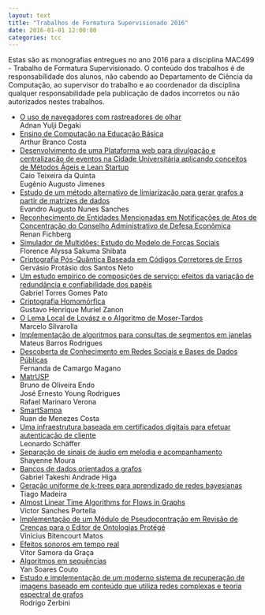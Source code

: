 ```yaml
---
layout: text
title: "Trabalhos de Formatura Supervisionado 2016"
date: 2016-01-01 12:00:00
categories: tcc
---
```

 Estas são as monografias entregues no ano 2016 para a disciplina MAC499 - Trabalho de Formatura Supervisionado. O conteúdo dos trabalhos é de responsabilidade dos alunos, não cabendo ao Departamento de Ciência da Computação, ao supervisor do trabalho e ao coordenador da disciplina qualquer responsabilidade pela publicação de dados incorretos ou não autorizados nestes trabalhos. 

<ul class="tccs collection">
<li class="collection-item"><a href="http://bcc.ime.usp.br/tccs/2016/adnan/">O uso de navegadores com rastreadores de olhar</a><br>Adnan Yulji Degaki</li>
<li class="collection-item"><a href="http://bcc.ime.usp.br/tccs/2016/arthbr/">Ensino de Computação na Educação Básica</a><br>Arthur Branco Costa</li>
<li class="collection-item"><a href="http://bcc.ime.usp.br/tccs/2016/caioquinta/">Desenvolvimento de uma Plataforma web para divulgação e centralização de eventos na Cidade Universitária aplicando conceitos de Métodos Ágeis e Lean Startup</a>
<br>Caio Teixeira da Quinta
<br>Eugênio Augusto Jimenes
</li>
<li class="collection-item"><a href="http://bcc.ime.usp.br/tccs/2016/evnsan/">Estudo de um método alternativo de limiarização para gerar grafos a partir de matrizes de dados</a><br>Evandro Augusto Nunes Sanches</li>
<li class="collection-item"><a href="http://bcc.ime.usp.br/tccs/2016/fichberg/">Reconhecimento de Entidades Mencionadas em Notificações de Atos de Concentração do Conselho Administrativo de Defesa Econômica</a><br>Renan Fichberg</li>
<li class="collection-item"><a href="http://bcc.ime.usp.br/tccs/2016/florence/">Simulador de Multidões: Estudo do Modelo de Forças Sociais</a><br>Florence Alyssa Sakuma Shibata</li>
<li class="collection-item"><a href="http://bcc.ime.usp.br/tccs/2016/gervasio/">Criptografia Pós-Quântica Baseada em Códigos Corretores de Erros</a><br>Gervásio Protásio dos Santos Neto</li>
<li class="collection-item"><a href="http://bcc.ime.usp.br/tccs/2016/gpato/">Um estudo empírico de composições de serviço: efeitos da variação de redundância e confiabilidade dos papéis</a><br>Gabriel Torres Gomes Pato</li>
<li class="collection-item"><a href="http://bcc.ime.usp.br/tccs/2016/gustavozanon/">Criptografia Homomórfica</a><br>Gustavo Henrique Muriel Zanon</li>
<li class="collection-item"><a href="http://bcc.ime.usp.br/tccs/2016/marceloyis/">O Lema Local de Lovász e o Algoritmo de Moser-Tardos</a><br>Marcelo Silvarolla</li>
<li class="collection-item"><a href="http://bcc.ime.usp.br/tccs/2016/mlord/">Implementação de algoritmos para consultas de segmentos em janelas</a><br>Mateus Barros Rodrigues</li>
<li class="collection-item"><a href="http://bcc.ime.usp.br/tccs/2016/nanda/">Descoberta de Conhecimento em Redes Sociais e Bases de Dados Públicas</a><br>Fernanda de Camargo Magano</li>
<li class="collection-item"><a href="http://bcc.ime.usp.br/tccs/2016/raverona/">MatrUSP</a>
<br>Bruno de Oliveira Endo
<br>José Ernesto Young Rodrigues
<br>Rafael Marinaro Verona
</li>
<li class="collection-item"><a href="http://bcc.ime.usp.br/tccs/2016/ruan/">SmartSampa</a><br>Ruan de Menezes Costa</li>
<li class="collection-item"><a href="http://bcc.ime.usp.br/tccs/2016/schaffer/">Uma infraestrutura baseada em certificados digitais para efetuar autenticação de cliente</a><br>Leonardo Schäffer</li>
<li class="collection-item"><a href="http://bcc.ime.usp.br/tccs/2016/shayenne/">Separação de sinais de áudio em melodia e acompanhamento</a><br>Shayenne Moura</li>
<li class="collection-item"><a href="http://bcc.ime.usp.br/tccs/2016/taksqth/">Bancos de dados orientados a grafos</a><br>Gabriel Takeshi Andrade Higa</li>
<li class="collection-item"><a href="http://bcc.ime.usp.br/tccs/2016/tmadeira/">Geração uniforme de k-trees para aprendizado de redes bayesianas</a><br>Tiago Madeira</li>
<li class="collection-item"><a href="http://bcc.ime.usp.br/tccs/2016/victorvsp/">Almost Linear Time Algorithms for Flows in Graphs</a><br>Victor Sanches Portella</li>
<li class="collection-item"><a href="http://bcc.ime.usp.br/tccs/2016/viniciusbm/">Implementação de um Módulo de Pseudocontração em Revisão de Crenças para o Editor de Ontologias Protégé</a><br>Vinícius Bitencourt Matos</li>
<li class="collection-item"><a href="http://bcc.ime.usp.br/tccs/2016/vitorsamora/">Efeitos sonoros em tempo real</a><br>Vitor Samora da Graça</li>
<li class="collection-item"><a href="http://bcc.ime.usp.br/tccs/2016/yancouto/">Algoritmos em sequências</a><br>Yan Soares Couto</li>
<li class="collection-item"><a href="http://bcc.ime.usp.br/tccs/2016/zerbini/">Estudo e implementação de um moderno sistema de recuperação de imagens baseado em conteúdo que utiliza redes complexas e teoria espectral de grafos</a><br>Rodrigo Zerbini</li>
</ul>
